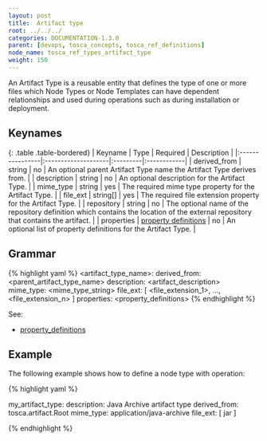 ```yaml
---
layout: post
title:  Artifact type
root: ../../../
categories: DOCUMENTATION-1.3.0
parent: [devops, tosca_concepts, tosca_ref_definitions]
node_name: tosca_ref_types_artifact_type
weight: 150
---
```


An Artifact Type is a reusable entity that defines the type of one or more files which Node Types or Node Templates can have dependent relationships and used during operations such as during installation or deployment.

## Keynames

{: .table .table-bordered}
| Keyname         | Type                | Required | Description |
|:----------------|:--------------------|:---------|:------------|
| derived_from | string | no | An optional parent Artifact Type name the Artifact Type derives from. |
| description | string | no | An optional description for the Artifact Type. |
| mime_type | string | yes | The required mime type property for the Artifact Type. |
| file_ext | string[] | yes | The required file extension property for the Artifact Type. |
| repository | string | no | The optional name of the repository definition which contains the location of the external repository that contains the artifact. |
| properties | [property definitions](#/documentation/1.3.0/devops_guide/tosca_grammar/property_definition.html) | no | An optional list of property definitions for the Artifact Type. |

## Grammar

{% highlight yaml %}
<artifact_type_name>:
  derived_from: <parent_artifact_type_name>
  description: <artifact_description>
  mime_type: <mime_type_string>
  file_ext: [ <file_extension_1>, ..., <file_extension_n> ]
  properties:
    <property_definitions>
{% endhighlight %}

See:

- [property_definitions](#/documentation/1.3.0/devops_guide/tosca_grammar/property_definition.html)

## Example

The following example shows how to define a node type with operation:

{% highlight yaml %}

my_artifact_type:
  description: Java Archive artifact type
  derived_from: tosca.artifact.Root
  mime_type: application/java-archive
  file_ext: [ jar ]

{% endhighlight %}
